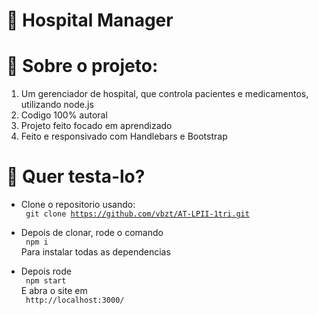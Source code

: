 # 🔨 Hospital Manager
# 📌 Sobre o projeto:
1. Um gerenciador de hospital, que controla pacientes e medicamentos, utilizando node.js
2. Codigo 100% autoral
3. Projeto feito focado em aprendizado
4. Feito e responsivado com Handlebars e Bootstrap

# 📑 Quer testa-lo?

- Clone o repositorio usando: <br>
<code> git clone https://github.com/vbzt/AT-LPII-1tri.git </code>
- Depois de clonar, rode o comando <br>
<code> npm i </code>  <br>
Para instalar todas as dependencias

- Depois rode  <br>
<code> npm start </code>  <br>
E abra o site em  <br>
<code> http://localhost:3000/ </code>



 